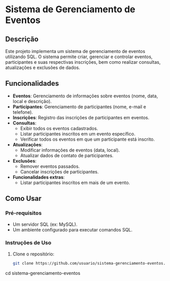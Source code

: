 # Sistema de Gerenciamento de Eventos

## Descrição

Este projeto implementa um sistema de gerenciamento de eventos utilizando SQL. O sistema permite criar, gerenciar e controlar eventos, participantes e suas respectivas inscrições, bem como realizar consultas, atualizações e exclusões de dados.

## Funcionalidades

- **Eventos**: Gerenciamento de informações sobre eventos (nome, data, local e descrição).
- **Participantes**: Gerenciamento de participantes (nome, e-mail e telefone).
- **Inscrições**: Registro das inscrições de participantes em eventos.
- **Consultas**: 
  - Exibir todos os eventos cadastrados.
  - Listar participantes inscritos em um evento específico.
  - Verificar todos os eventos em que um participante está inscrito.
- **Atualizações**:
  - Modificar informações de eventos (data, local).
  - Atualizar dados de contato de participantes.
- **Exclusões**:
  - Remover eventos passados.
  - Cancelar inscrições de participantes.
- **Funcionalidades extras**:
  - Listar participantes inscritos em mais de um evento.

## Como Usar

### Pré-requisitos

- Um servidor SQL (ex: MySQL).
- Um ambiente configurado para executar comandos SQL.

### Instruções de Uso

1. Clone o repositório:

   ```bash
   git clone https://github.com/usuario/sistema-gerenciamento-eventos.git
cd sistema-gerenciamento-eventos
